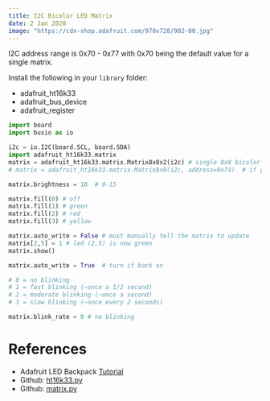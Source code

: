 ```yaml
---
title: I2C Bicolor LED Matrix
date: 2 Jan 2020
image: "https://cdn-shop.adafruit.com/970x728/902-00.jpg"
---
```


I2C address range is 0x70 - 0x77 with 0x70 being the default value for a single matrix.

Install the following in your `library` folder:

- adafruit_ht16k33
- adafruit_bus_device
- adafruit_register

```python
import board
import busio as io

i2c = io.I2C(board.SCL, board.SDA)
import adafruit_ht16k33.matrix
matrix = adafruit_ht16k33.matrix.Matrix8x8x2(i2c) # single 8x8 bicolor LEDs
# matrix = adafruit_ht16k33.matrix.Matrix8x8(i2c, address=0x74)  # if you need to change the address

matrix.brightness = 10  # 0-15

matrix.fill(0) # off
matrix.fill(1) # green
matrix.fill(2) # red
matrix.fill(3) # yellow

matrix.auto_write = False # must manually tell the matrix to update
matrix[2,5] = 1 # led (2,5) is now green
matrix.show()

matrix.auto_write = True  # turn it back on

# 0 = no blinking
# 1 = fast blinking (~once a 1/2 second)
# 2 = moderate blinking (~once a second)
# 3 = slow blinking (~once every 2 seconds)

matrix.blink_rate = 0 # no blinking

```

# References

- Adafruit LED Backpack [Tutorial](https://learn.adafruit.com/micropython-hardware-led-backpacks-and-featherwings?view=all)
- Github: [ht16k33.py](https://github.com/adafruit/Adafruit_CircuitPython_HT16K33/blob/master/adafruit_ht16k33/ht16k33.py)
- Github: [matrix.py](https://github.com/adafruit/Adafruit_CircuitPython_HT16K33/blob/master/adafruit_ht16k33/matrix.py)
